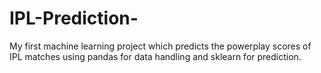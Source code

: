 # IPL-Prediction-
My first machine learning project which predicts the powerplay scores of IPL matches using pandas for data handling and sklearn for prediction.
